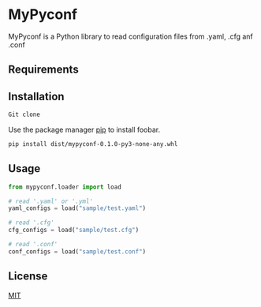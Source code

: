 # MyPyconf

MyPyconf is a Python library to read configuration files from .yaml, .cfg anf .conf 

## Requirements


## Installation

```bash
Git clone
```
  
Use the package manager [pip](https://pip.pypa.io/en/stable/) to install foobar.

```bash
pip install dist/mypyconf-0.1.0-py3-none-any.whl
```

## Usage

```python
from mypyconf.loader import load

# read '.yaml' or '.yml'
yaml_configs = load("sample/test.yaml")

# read '.cfg'
cfg_configs = load("sample/test.cfg")

# read '.conf'
conf_configs = load("sample/test.conf")
```

## License
[MIT](https://choosealicense.com/licenses/mit/)